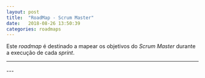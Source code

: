 ```yaml
---
layout: post
title:  "RoadMap - Scrum Master"
date:   2018-08-26 13:50:39
categories: roadmaps
---
```


Este _roadmap_ é destinado a mapear os objetivos do _Scrum Master_ durante a execução de cada _sprint_.

---

<div class="mxgraph" style="max-width:100%;border:1px solid transparent;" data-mxgraph="{&quot;highlight&quot;:&quot;#000000&quot;,&quot;target&quot;:&quot;self&quot;,&quot;nav&quot;:true,&quot;resize&quot;:true,&quot;toolbar&quot;:&quot;zoom layers lightbox&quot;,&quot;edit&quot;:&quot;_blank&quot;,&quot;url&quot;:&quot;https://drive.google.com/uc?id=1GE05STmUx6M-RCwxHrYZGYK3MaPyeW8v&amp;export=download&quot;}"></div>
<script type="text/javascript" src="https://www.draw.io/embed2.js?&fetch=https%3A%2F%2Fdrive.google.com%2Fuc%3Fid%3D1GE05STmUx6M-RCwxHrYZGYK3MaPyeW8v%26export%3Ddownload"></script>
---

